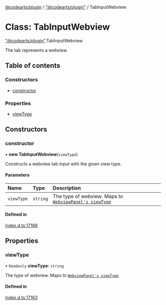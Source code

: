[@codearts/plugin](../README.md) / ["@codearts/plugin"](../modules/_codearts_plugin_.md) / TabInputWebview

# Class: TabInputWebview

["@codearts/plugin"](../modules/_codearts_plugin_.md).TabInputWebview

The tab represents a webview.

## Table of contents

### Constructors

- [constructor](codearts_plugin_.TabInputWebview.md#constructor)

### Properties

- [viewType](codearts_plugin_.TabInputWebview.md#viewtype)

## Constructors

### constructor

• **new TabInputWebview**(`viewType`)

Constructs a webview tab input with the given view type.

#### Parameters

| Name | Type | Description |
| :------ | :------ | :------ |
| `viewType` | `string` | The type of webview. Maps to [`WebviewPanel's viewType`](../interfaces/codearts_plugin_.WebviewPanel.md#viewtype) |

#### Defined in

[index.d.ts:17168](https://github.com/shuyaqian/cloudide-plugin-api/blob/3fbdd11/index.d.ts#L17168)

## Properties

### viewType

• `Readonly` **viewType**: `string`

The type of webview. Maps to [`WebviewPanel's viewType`](../interfaces/codearts_plugin_.WebviewPanel.md#viewtype)

#### Defined in

[index.d.ts:17163](https://github.com/shuyaqian/cloudide-plugin-api/blob/3fbdd11/index.d.ts#L17163)
